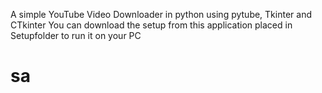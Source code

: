 A simple YouTube Video Downloader in python using pytube, Tkinter and CTkinter
You can download the setup from this application placed in Setupfolder to run it on your PC

# sa
